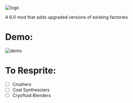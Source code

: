 ![logo](https://github.com/genNAowl/Upgraded-Factories/blob/master/assets/logo.png)

A 6.0 mod that adds upgraded versions of existing factories

# Demo: 
![demo](https://github.com/genNAowl/Upgraded-Factories/blob/master/assets/demo.gif)

# To Resprite: 
- [ ] Crushers
- [ ] Coal Synthesizers
- [ ] Cryofluid Blenders
